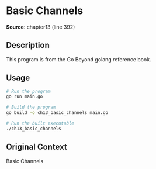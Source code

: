 # Basic Channels

**Source**: chapter13 (line 392)

## Description

This program is from the Go Beyond golang reference book.

## Usage

```bash
# Run the program
go run main.go

# Build the program
go build -o ch13_basic_channels main.go

# Run the built executable
./ch13_basic_channels
```

## Original Context

Basic Channels
